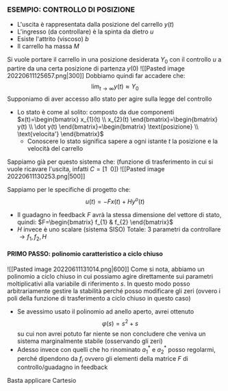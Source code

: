 ### ESEMPIO: CONTROLLO DI POSIZIONE
- L'uscita è rappresentata dalla posizione del carrello $y(t)$
- L'ingresso (da controllare) è la spinta da dietro $u$
- Esiste l'attrito (viscoso) $b$
- Il carrello ha massa $M$

Si vuole portare il carrello in una posizione desiderata $Y_{0}$ con il controllo $u$ a partire da una certa posizione di partenza $y(0)$
![[Pasted image 20220611125657.png|300]]
Dobbiamo quindi far accadere che: $$ \lim_{t \to \infty} y(t) \approx Y_{0} $$
Supponiamo di aver accesso allo stato per agire sulla legge del controllo
- Lo stato è come al solito: composto da due componenti $x(t)=\begin{bmatrix} x_{1}(t) \\ x_{2}(t) \end{bmatrix}=\begin{bmatrix} y(t)  \\ \dot y(t) \end{bmatrix}=\begin{bmatrix} \text{posizione}  \\ \text{velocita'} \end{bmatrix}$
	- Conoscere lo stato significa sapere a ogni istante $t$ la posizione e la velocità del carrello

Sappiamo già per questo sistema che:
(funzione di trasferimento in cui si vuole ricavare l'uscita, infatti $C=[1 \ \ 0]$)
![[Pasted image 20220611130253.png|500]]

Sappiamo per le specifiche di progetto che:
$$
u(t) = -F x(t) + Hy^{o}(t)
$$
- Il guadagno in feedback $F$ avrà la stessa dimensione del vettore di stato, quindi: $F=\begin{bmatrix} f_{1} & f_{2} \end{bmatrix}$
- $H$ invece è uno scalare (sistema SISO)
Totale: $3$ parametri da controllare $\to f_{1},f_{2},H$ 

#### PRIMO PASSO: polinomio caratteristico a ciclo chiuso
![[Pasted image 20220611131014.png|600]]
Come si nota, abbiamo un polinomio a ciclo chiuso in cui possiamo agire direttamente sui parametri moltiplicativi alla variabile di riferimento $s$. In questo modo posso arbitrariamente gestire la stabilità perché posso modificare gli zeri (ovvero i poli della funzione di trasferimento a ciclo chiuso in questo caso)
- Se avessimo usato il polinomio ad anello aperto, avrei ottenuto $$ \varphi(s) = s^{2}+s $$ su cui non avrei potuto far niente se non concludere che veniva un sistema marginalmente stabile (osservando gli zeri)
- Adesso invece con quelli che ho rinominato $a_{1}^{*}$ e $a_{2}^{*}$ posso regolarmi, perché dipendono da $f_{i}$ ovvero gli elementi della matrice $F$ di controllo/guadagno in feedback

Basta applicare Cartesio